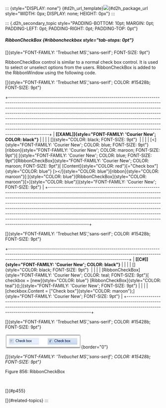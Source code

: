 ::: {style="DISPLAY: none"}
[](ms-xhelp:///?Id=d2h_url_template){#d2h_url_template}![](!package_url!){#d2h_package_url style="WIDTH: 0px; DISPLAY: none; HEIGHT: 0px"}
:::

::: {.d2h_secondary_topic style="PADDING-BOTTOM: 10pt; MARGIN: 0pt; PADDING-LEFT: 0pt; PADDING-RIGHT: 0pt; PADDING-TOP: 0pt"}
##### RibbonCheckBox {#ribboncheckbox style="tab-stops: 0pt"}

[]{style="FONT-FAMILY: 'Trebuchet MS','sans-serif'; FONT-SIZE: 9pt"} 

RibbonCheckBox control is similar to a normal check box control. It is used to select or unselect options from the users. RibbonCheckBox is added to the RibbonWindow using the following code.

[]{style="FONT-FAMILY: 'Trebuchet MS','sans-serif'; COLOR: #15428b; FONT-SIZE: 9pt"} 

+--------------------------------------------------------------------------------------------------------------------------------------------------------------------------------------------------------------------------------------------------------------------------------------------------------------------------------------------------------------------------------------------------------------------------------------------------------------------------------------------------------------------------------------------------------------------------------------+
| **[\[XAML\]]{style="FONT-FAMILY: 'Courier New'; COLOR: black"}**                                                                                                                                                                                                                                                                                                                                                                                                                                                                                                                     |
|                                                                                                                                                                                                                                                                                                                                                                                                                                                                                                                                                                                      |
| []{style="COLOR: black; FONT-SIZE: 9pt"}                                                                                                                                                                                                                                                                                                                                                                                                                                                                                                                                             |
|                                                                                                                                                                                                                                                                                                                                                                                                                                                                                                                                                                                      |
| [\<]{style="FONT-FAMILY: 'Courier New'; COLOR: blue; FONT-SIZE: 9pt"}[ribbon]{style="FONT-FAMILY: 'Courier New'; COLOR: maroon; FONT-SIZE: 9pt"}[:]{style="FONT-FAMILY: 'Courier New'; COLOR: blue; FONT-SIZE: 9pt"}[RibbonCheckBox]{style="FONT-FAMILY: 'Courier New'; COLOR: maroon; FONT-SIZE: 9pt"}[ [Content]{style="COLOR: red"}[=\"Check box\"]{style="COLOR: blue"} [\>\</]{style="COLOR: blue"}[ribbon]{style="COLOR: maroon"}[:]{style="COLOR: blue"}[RibbonCheckBox]{style="COLOR: maroon"}[\>]{style="COLOR: blue"}]{style="FONT-FAMILY: 'Courier New'; FONT-SIZE: 9pt"} |
+--------------------------------------------------------------------------------------------------------------------------------------------------------------------------------------------------------------------------------------------------------------------------------------------------------------------------------------------------------------------------------------------------------------------------------------------------------------------------------------------------------------------------------------------------------------------------------------+

[]{style="FONT-FAMILY: 'Trebuchet MS','sans-serif'; COLOR: #15428b; FONT-SIZE: 9pt"} 

+------------------------------------------------------------------------------------------------------------------------------------------------------------------------------------------------------------------------+
| **[\[C#\]]{style="FONT-FAMILY: 'Courier New'; COLOR: black"}**                                                                                                                                                         |
|                                                                                                                                                                                                                        |
| []{style="COLOR: black; FONT-SIZE: 9pt"}                                                                                                                                                                               |
|                                                                                                                                                                                                                        |
| [RibbonCheckBox]{style="FONT-FAMILY: 'Courier New'; COLOR: teal; FONT-SIZE: 9pt"}[ checkbox = [new]{style="COLOR: blue"} [RibbonCheckBox]{style="COLOR: teal"}();]{style="FONT-FAMILY: 'Courier New'; FONT-SIZE: 9pt"} |
|                                                                                                                                                                                                                        |
| [checkbox.Content = [\"Check box\"]{style="COLOR: maroon"};]{style="FONT-FAMILY: 'Courier New'; FONT-SIZE: 9pt"}                                                                                                       |
+------------------------------------------------------------------------------------------------------------------------------------------------------------------------------------------------------------------------+

[]{style="FONT-FAMILY: 'Trebuchet MS','sans-serif'; COLOR: #15428b; FONT-SIZE: 9pt"} 

![](ImagesExt/image30_746.jpg){border="0"}

*[]{style="FONT-FAMILY: 'Trebuchet MS','sans-serif'; COLOR: #15428b; FONT-SIZE: 9pt"}* 

Figure 856: RibbonCheckBox

 

[]{#p455} 

[]{#related-topics}
:::
